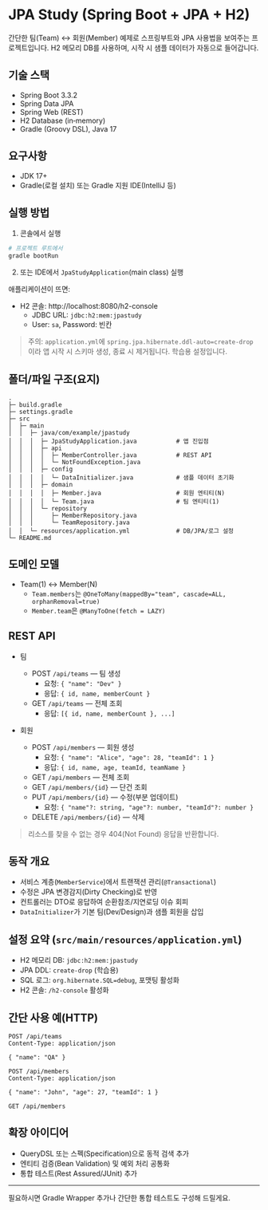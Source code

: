 # JPA Study (Spring Boot + JPA + H2)

간단한 팀(Team) ↔ 회원(Member) 예제로 스프링부트와 JPA 사용법을 보여주는 프로젝트입니다. H2 메모리 DB를 사용하며, 시작 시 샘플 데이터가 자동으로 들어갑니다.

## 기술 스택
- Spring Boot 3.3.2
- Spring Data JPA
- Spring Web (REST)
- H2 Database (in‑memory)
- Gradle (Groovy DSL), Java 17

## 요구사항
- JDK 17+
- Gradle(로컬 설치) 또는 Gradle 지원 IDE(IntelliJ 등)

## 실행 방법
1) 콘솔에서 실행
```bash
# 프로젝트 루트에서
gradle bootRun
```
2) 또는 IDE에서 `JpaStudyApplication`(main class) 실행

애플리케이션이 뜨면:
- H2 콘솔: http://localhost:8080/h2-console
  - JDBC URL: `jdbc:h2:mem:jpastudy`
  - User: `sa`, Password: 빈칸

> 주의: `application.yml`에 `spring.jpa.hibernate.ddl-auto=create-drop`이라 앱 시작 시 스키마 생성, 종료 시 제거됩니다. 학습용 설정입니다.

## 폴더/파일 구조(요지)
```
.
├─ build.gradle
├─ settings.gradle
├─ src
│  ├─ main
│  │  ├─ java/com/example/jpastudy
│  │  │  ├─ JpaStudyApplication.java           # 앱 진입점
│  │  │  ├─ api
│  │  │  │  ├─ MemberController.java           # REST API
│  │  │  │  └─ NotFoundException.java
│  │  │  ├─ config
│  │  │  │  └─ DataInitializer.java            # 샘플 데이터 초기화
│  │  │  ├─ domain
│  │  │  │  ├─ Member.java                     # 회원 엔티티(N)
│  │  │  │  └─ Team.java                       # 팀 엔티티(1)
│  │  │  └─ repository
│  │  │     ├─ MemberRepository.java
│  │  │     └─ TeamRepository.java
│  │  └─ resources/application.yml             # DB/JPA/로그 설정
└─ README.md
```

## 도메인 모델
- Team(1) ↔ Member(N)
  - `Team.members`는 `@OneToMany(mappedBy="team", cascade=ALL, orphanRemoval=true)`
  - `Member.team`은 `@ManyToOne(fetch = LAZY)`

## REST API
- 팀
  - POST `/api/teams` — 팀 생성
    - 요청: `{ "name": "Dev" }`
    - 응답: `{ id, name, memberCount }`
  - GET  `/api/teams` — 전체 조회
    - 응답: `[{ id, name, memberCount }, ...]`

- 회원
  - POST   `/api/members` — 회원 생성
    - 요청: `{ "name": "Alice", "age": 28, "teamId": 1 }`
    - 응답: `{ id, name, age, teamId, teamName }`
  - GET    `/api/members` — 전체 조회
  - GET    `/api/members/{id}` — 단건 조회
  - PUT    `/api/members/{id}` — 수정(부분 업데이트)
    - 요청: `{ "name"?: string, "age"?: number, "teamId"?: number }`
  - DELETE `/api/members/{id}` — 삭제

> 리소스를 찾을 수 없는 경우 404(Not Found) 응답을 반환합니다.

## 동작 개요
- 서비스 계층(`MemberService`)에서 트랜잭션 관리(`@Transactional`)
- 수정은 JPA 변경감지(Dirty Checking)로 반영
- 컨트롤러는 DTO로 응답하여 순환참조/지연로딩 이슈 회피
- `DataInitializer`가 기본 팀(Dev/Design)과 샘플 회원을 삽입

## 설정 요약 (`src/main/resources/application.yml`)
- H2 메모리 DB: `jdbc:h2:mem:jpastudy`
- JPA DDL: `create-drop` (학습용)
- SQL 로그: `org.hibernate.SQL=debug`, 포맷팅 활성화
- H2 콘솔: `/h2-console` 활성화

## 간단 사용 예(HTTP)
```http
POST /api/teams
Content-Type: application/json

{ "name": "QA" }
```
```http
POST /api/members
Content-Type: application/json

{ "name": "John", "age": 27, "teamId": 1 }
```
```http
GET /api/members
```

## 확장 아이디어
- QueryDSL 또는 스펙(Specification)으로 동적 검색 추가
- 엔티티 검증(Bean Validation) 및 예외 처리 공통화
- 통합 테스트(Rest Assured/JUnit) 추가

---
필요하시면 Gradle Wrapper 추가나 간단한 통합 테스트도 구성해 드릴게요.
